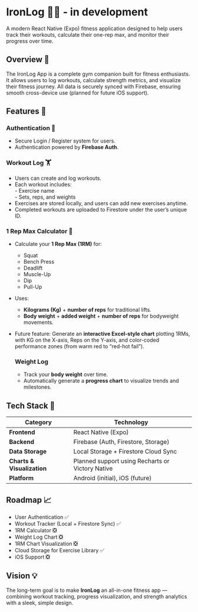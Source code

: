 # IronLog 🏋️‍♂️ - in development

A modern React Native (Expo) fitness application designed to help users track their workouts, calculate their one-rep max, and monitor their progress over time.

## Overview 📱

The IronLog App is a complete gym companion built for fitness enthusiasts.
It allows users to log workouts, calculate strength metrics, and visualize their fitness journey.
All data is securely synced with Firebase, ensuring smooth cross-device use (planned for future iOS support).

## Features 🚀

### Authentication 🔐

- Secure Login / Register system for users.  
- Authentication powered by **Firebase Auth**.

### Workout Log 🏋️

- Users can create and log workouts.  
- Each workout includes:  
      - Exercise name  
      - Sets, reps, and weights  
- Exercises are stored locally, and users can add new exercises anytime.  
- Completed workouts are uploaded to Firestore under the user’s unique ID.  

### 1 Rep Max Calculator 💪

- Calculate your **1 Rep Max (1RM)** for:
     - Squat
     - Bench Press
     - Deadlift
     - Muscle-Up
     - Dip
     - Pull-Up
- Uses:
     - **Kilograms (Kg)** + **number of reps** for traditional lifts.
     - **Body weight** + **added weight** + **number of reps** for bodyweight movements.
- Future feature:
     Generate an **interactive Excel-style chart** plotting 1RMs, with KG on the X-axis, Reps on the Y-axis, and color-coded performance zones (from warm red to “red-hot fail”).

  ### Weight Log

  - Track your **body weight** over time.
  - Automatically generate a **progress chart** to visualize trends and milestones.

## Tech Stack 🧠

| Category                   | Technology                                       |
| -------------------------- | ------------------------------------------------ |
| **Frontend**               | React Native (Expo)                              |
| **Backend**                | Firebase (Auth, Firestore, Storage)              |
| **Data Storage**           | Local Storage + Firestore Cloud Sync             |
| **Charts & Visualization** | Planned support using Recharts or Victory Native |
| **Platform**               | Android (initial), iOS (future)                  |

## Roadmap 📈

- User Authentication ✅
- Workout Tracker (Local + Firestore Sync) ✅
- 1RM Calculator ❎
- Weight Log Chart ❎
- 1RM Chart Visualization ❎
- Cloud Storage for Exercise Library ✅
- iOS Support ❎

## Vision 💡

The long-term goal is to make **IronLog** an all-in-one fitness app — combining workout tracking, progress visualization, and strength analytics with a sleek, simple design.
